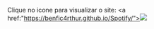 Clique no icone para visualizar o site:
<a href:"https://benfic4rthur.github.io/Spotify/"><img src="https://sm.ign.com/ign_br/tech/default/spotify-1280x720_rjk6.jpg"></a>

